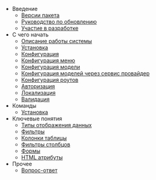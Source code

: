- Введение  
  - [Версии пакета](releases)
  - [Руководство по обновлению](upgrade)
  - [Участие в разработке](contributions)
- C чего начать
  - [Описание работы системы](global)
  - [Установка](installation)
  - [Конфигурация](configuration)
  - [Конфигурация меню](menu_configuration)
  - [Конфигурация модели](model_configuration)
  - [Конфигурация моделей через сервис провайдер](model_configuration_section)
  - [Конфигурация роутов](routes_configuration)
  - [Авторизация](authentication)
  - [Локализация](localization)
  - [Валидация](validation)
- Команды
	- [Установка](command_install)
- Ключевые понятия
	- [Типы отображения данных](displays)
	- [Фильтры](filters)
	- [Колонки таблицы](columns)
	- [Фильтры столбцов](columnfilters)
	- [Формы](form)
	- [HTML атрибуты](html_attributes)
- Прочее
  - [Вопрос-ответ](faq)
